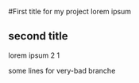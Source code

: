 #First title for my project
lorem ipsum
## second title
lorem ipsum 2 1

some lines for very-bad branche